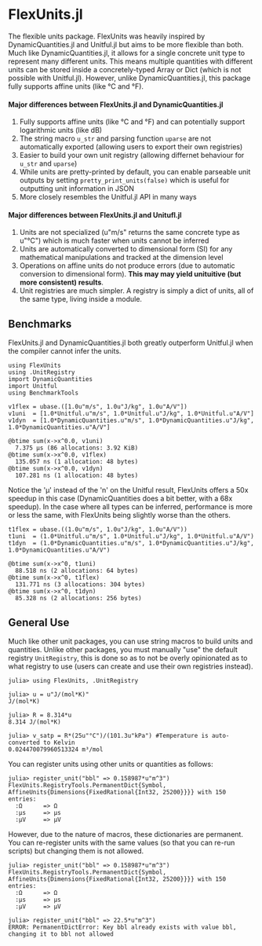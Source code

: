# FlexUnits.jl
The flexible units package. FlexUnits was heavily inspired by DynamicQuantities.jl and Unitful.jl but aims to be more flexible than both. Much like DynamicQuantities.jl, it allows for a single concrete unit type to represent many different units. This means multiple quantities with different units can be stored inside a concretely-typed Array or Dict (which is not possible with Unitful.jl). However, unlike DynamicQuantities.jl, this package fully supports affine units (like °C and °F).

#### Major differences between FlexUnits.jl and DynamicQuantities.jl
1. Fully supports affine units (like °C and °F) and can potentially support logarithmic units (like dB)
2. The string macro `u_str` and parsing function `uparse` are not automatically exported (allowing users to export their own registries)
3. Easier to build your own unit registry (allowing differnet behaviour for `u_str` and `uparse`)
4. While units are pretty-printed by default, you can enable parseable unit outputs by setting `pretty_print_units(false)` which is useful for outputting unit information in JSON
5. More closely resembles the Unitful.jl API in many ways

#### Major differences between FlexUnits.jl and Unitufl.jl
1. Units are not specialized (u"m/s" returns the same concrete type as u"°C") which is much faster when units cannot be inferred
2. Units are automatically converted to dimensional form (SI) for any mathematical manipulations and tracked at the dimension level
3. Operations on affine units do not produce errors (due to automatic conversion to dimensional form). **This may may yield unituitive (but more consistent) results**.
4. Unit registries are much simpler. A registry is simply a dict of units, all of the same type, living inside a module.

## Benchmarks
FlexUnits.jl and DynamicQuantities.jl both greatly outperform Unitful.jl when the compiler cannot infer the units.
```
using FlexUnits
using .UnitRegistry
import DynamicQuantities
import Unitful
using BenchmarkTools

v1flex = ubase.([1.0u"m/s", 1.0u"J/kg", 1.0u"A/V"])
v1uni  = [1.0*Unitful.u"m/s", 1.0*Unitful.u"J/kg", 1.0*Unitful.u"A/V"]
v1dyn  = [1.0*DynamicQuantities.u"m/s", 1.0*DynamicQuantities.u"J/kg", 1.0*DynamicQuantities.u"A/V"]

@btime sum(x->x^0.0, v1uni)
  7.375 μs (86 allocations: 3.92 KiB)
@btime sum(x->x^0.0, v1flex)
  135.057 ns (1 allocation: 48 bytes)
@btime sum(x->x^0.0, v1dyn)
  107.281 ns (1 allocation: 48 bytes)
```
Notice the 'μ' instead of the 'n' on the Unitful result, FlexUnits offers a 50x speedup in this case (DynamicQuantities does a bit better, with a 68x speedup). In the case where all types can be inferred, performance is more or less the same, with FlexUnits being slightly worse than the others.
```
t1flex = ubase.((1.0u"m/s", 1.0u"J/kg", 1.0u"A/V"))
t1uni  = (1.0*Unitful.u"m/s", 1.0*Unitful.u"J/kg", 1.0*Unitful.u"A/V")
t1dyn  = (1.0*DynamicQuantities.u"m/s", 1.0*DynamicQuantities.u"J/kg", 1.0*DynamicQuantities.u"A/V")

@btime sum(x->x^0, t1uni)
  88.518 ns (2 allocations: 64 bytes)
@btime sum(x->x^0, t1flex)
  131.771 ns (3 allocations: 304 bytes)
@btime sum(x->x^0, t1dyn)
  85.328 ns (2 allocations: 256 bytes)
```

## General Use
Much like other unit packages, you can use string macros to build units and quantities. Unlike other packages, you must manually "use" the default registry `UnitRegistry`, this is done so as to not be overly opinionated as to what registry to use (users can create and use their own registries instead).
```
julia> using FlexUnits, .UnitRegistry

julia> u = u"J/(mol*K)"
J/(mol*K)

julia> R = 8.314*u
8.314 J/(mol*K)

julia> v_satp = R*(25u"°C")/(101.3u"kPa") #Temperature is auto-converted to Kelvin
0.024470079960513324 m³/mol
```
You can register units using other units or quantities as follows:
```
julia> register_unit("bbl" => 0.158987*u"m^3")
FlexUnits.RegistryTools.PermanentDict{Symbol, AffineUnits{Dimensions{FixedRational{Int32, 25200}}}} with 150 entries:
  :Ω      => Ω
  :μs     => μs
  :μV     => μV
```
However, due to the nature of macros, these dictionaries are permanent. You can re-register units with the same values (so that you can re-run scripts) but changing them is not allowed.
```
julia> register_unit("bbl" => 0.158987*u"m^3")
FlexUnits.RegistryTools.PermanentDict{Symbol, AffineUnits{Dimensions{FixedRational{Int32, 25200}}}} with 150 entries:
  :Ω      => Ω
  :μs     => μs
  :μV     => μV

julia> register_unit("bbl" => 22.5*u"m^3")
ERROR: PermanentDictError: Key bbl already exists with value bbl, changing it to bbl not allowed
```
